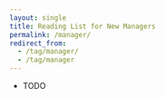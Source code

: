```yaml
---
layout: single
title: Reading List for New Managers
permalink: /manager/
redirect_from:
  - /tag/manager/
  - /tag/manager
---
```


- TODO
